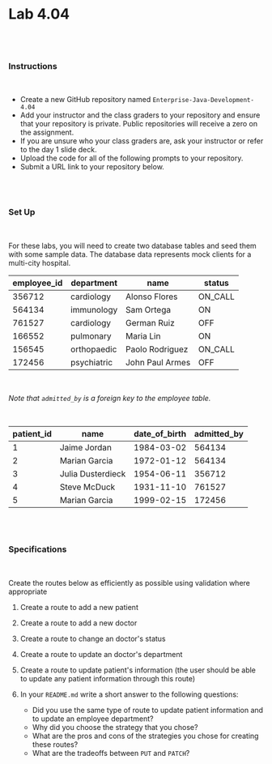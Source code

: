 # Lab 4.04

<br><br>

### Instructions

<br>

- Create a new GitHub repository named `Enterprise-Java-Development-4.04`
- Add your instructor and the class graders to your repository and ensure that your repository is private. Public repositories will receive a zero on the assignment.
- If you are unsure who your class graders are, ask your instructor or refer to the day 1 slide deck.
- Upload the code for all of the following prompts to your repository.
- Submit a URL link to your repository below.

<br><br>

### Set Up

<br>

For these labs, you will need to create two database tables and seed them with some sample data. The database data represents mock clients for a multi-city hospital.

| employee_id | department  | name            | status  |
| ----------- | ----------- | --------------- | ------- |
| 356712      | cardiology  | Alonso Flores   | ON_CALL |
| 564134      | immunology  | Sam Ortega      | ON      |
| 761527      | cardiology  | German Ruiz     | OFF     |
| 166552      | pulmonary   | Maria Lin       | ON      |
| 156545      | orthopaedic | Paolo Rodriguez | ON_CALL |
| 172456      | psychiatric | John Paul Armes | OFF     |

<br>

_Note that `admitted_by` is a foreign key to the employee table._

<br>

| patient_id | name              | date_of_birth | admitted_by |
| ---------- | ----------------- | ------------- | ----------- |
| 1          | Jaime Jordan      | 1984-03-02    | 564134      |
| 2          | Marian Garcia     | 1972-01-12    | 564134      |
| 3          | Julia Dusterdieck | 1954-06-11    | 356712      |
| 4          | Steve McDuck      | 1931-11-10    | 761527      |
| 5          | Marian Garcia     | 1999-02-15    | 172456      |

<br><br>

### Specifications

<br>

Create the routes below as efficiently as possible using validation where appropriate

1.  Create a route to add a new patient
2.  Create a route to add a new doctor
3.  Create a route to change an doctor's status
4.  Create a route to update an doctor's department
5.  Create a route to update patient's information (the user should be able to update any patient information through this route)
6.  In your `README.md` write a short answer to the following questions:

    - Did you use the same type of route to update patient information and to update an employee department?
    - Why did you choose the strategy that you chose?
    - What are the pros and cons of the strategies you chose for creating these routes?
    - What are the tradeoffs between `PUT` and `PATCH`?

